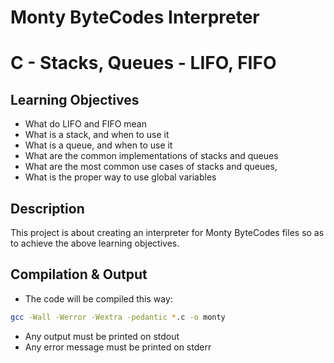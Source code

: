 # Monty ByteCodes Interpreter

# C - Stacks, Queues - LIFO, FIFO

## Learning Objectives

* What do LIFO and FIFO mean
* What is a stack, and when to use it
* What is a queue, and when to use it
* What are the common implementations of stacks and queues
* What are the most common use cases of stacks and queues,
* What is the proper way to use global variables

## Description

This project is about creating an interpreter for Monty ByteCodes files so as to achieve the above learning objectives.

## Compilation & Output

* The code will be compiled this way:
```bash
gcc -Wall -Werror -Wextra -pedantic *.c -o monty
```
* Any output must be printed on stdout
* Any error message must be printed on stderr
